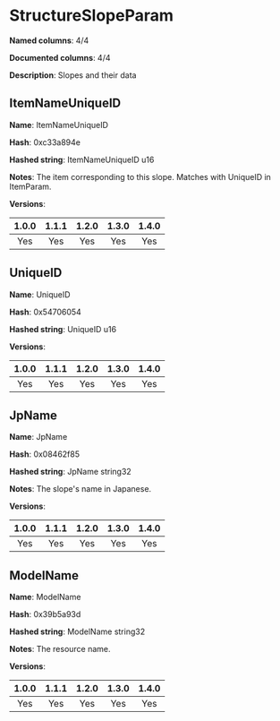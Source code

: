 # StructureSlopeParam
**Named columns**: 4/4

**Documented columns**: 4/4

**Description**: Slopes and their data
## ItemNameUniqueID

**Name**: ItemNameUniqueID

**Hash**: 0xc33a894e

**Hashed string**: ItemNameUniqueID u16

**Notes**: The item corresponding to this slope. Matches with UniqueID in ItemParam.

**Versions**: 

 | 1.0.0 | 1.1.1 | 1.2.0 | 1.3.0 | 1.4.0 |
|:--:|:--:|:--:|:--:|:--:|
| Yes | Yes | Yes | Yes | Yes | 


## UniqueID

**Name**: UniqueID

**Hash**: 0x54706054

**Hashed string**: UniqueID u16

**Versions**: 

 | 1.0.0 | 1.1.1 | 1.2.0 | 1.3.0 | 1.4.0 |
|:--:|:--:|:--:|:--:|:--:|
| Yes | Yes | Yes | Yes | Yes | 


## JpName

**Name**: JpName

**Hash**: 0x08462f85

**Hashed string**: JpName string32

**Notes**: The slope's name in Japanese.

**Versions**: 

 | 1.0.0 | 1.1.1 | 1.2.0 | 1.3.0 | 1.4.0 |
|:--:|:--:|:--:|:--:|:--:|
| Yes | Yes | Yes | Yes | Yes | 


## ModelName

**Name**: ModelName

**Hash**: 0x39b5a93d

**Hashed string**: ModelName string32

**Notes**: The resource name.

**Versions**: 

 | 1.0.0 | 1.1.1 | 1.2.0 | 1.3.0 | 1.4.0 |
|:--:|:--:|:--:|:--:|:--:|
| Yes | Yes | Yes | Yes | Yes | 


